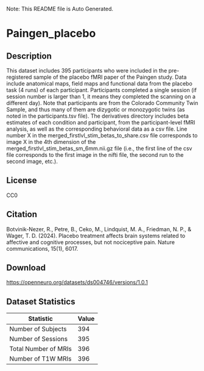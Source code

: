 Note: This README file is Auto Generated.

# Paingen_placebo

## Description

This dataset includes 395 participants who were included in the pre-registered sample of the placebo fMRI paper of the Paingen study. Data include anatomical maps, field maps and functional data from the placebo task (4 runs) of each participant. Participants completed a single session (if session number is larger than 1, it means they completed the scanning on a different day). Note that participants are from the Colorado Community Twin Sample, and thus many of them are dizygotic or monozygotic twins (as noted in the participants.tsv file). The derivatives directory includes beta estimates of each condition and participant, from the participant-level fMRI analysis, as well as the corresponding behavioral data as a csv file. Line number X in the merged_firstlvl_stim_betas_to_share.csv file corresponds to image X in the 4th dimension of the merged_firstlvl_stim_betas_sm_6mm.nii.gz file (i.e., the first line of the csv file corresponds to the first image in the nifti file, the second run to the second image, etc.).


## License

CC0

## Citation

Botvinik-Nezer, R., Petre, B., Ceko, M., Lindquist, M. A., Friedman, N. P., & Wager, T. D. (2024). Placebo treatment affects brain systems related to affective and cognitive processes, but not nociceptive pain. Nature communications, 15(1), 6017.

## Download

https://openneuro.org/datasets/ds004746/versions/1.0.1

## Dataset Statistics

| Statistic | Value |
| --- | --- |
| Number of Subjects | 394 |
| Number of Sessions | 395 |
| Total Number of MRIs | 396 |
| Number of T1W MRIs | 396 |

